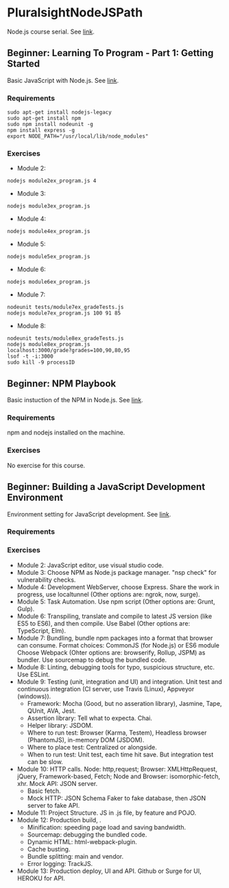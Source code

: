 # PluralsightNodeJSPath
Node.js course serial. See [link](https://app.pluralsight.com/paths/skill/node-js). <br />

## Beginner: Learning To Program - Part 1: Getting Started
Basic JavaScript with Node.js. See [link](https://app.pluralsight.com/library/courses/learning-programming-javascript/table-of-contents). <br />
### Requirements
```
sudo apt-get install nodejs-legacy
sudo apt-get install npm
sudo npm install nodeunit -g
npm install express -g
export NODE_PATH="/usr/local/lib/node_modules"
```

### Exercises
 - Module 2:
 ```
 nodejs module2ex_program.js 4
 ```
 - Module 3:
 ```
 nodejs module3ex_program.js
 ```
 - Module 4:
 ```
 nodejs module4ex_program.js
 ```
 - Module 5:
 ```
 nodejs module5ex_program.js
 ```
 - Module 6:
 ```
 nodejs module6ex_program.js
 ```
 - Module 7:
 ```
 nodeunit tests/module7ex_gradeTests.js
 nodejs module7ex_program.js 100 91 85
 ```
 - Module 8:
 ```
 nodeunit tests/module8ex_gradeTests.js
 nodejs module8ex_program.js
 localhost:3000/grade?grades=100,90,80,95
 lsof -t -i:3000
 sudo kill -9 processID
 ```
## Beginner: NPM Playbook
Basic instuction of the NPM in Node.js. See [link](https://app.pluralsight.com/library/courses/npm-playbook/table-of-contents). <br />
### Requirements
npm and nodejs installed on the machine. <br />
### Exercises
No exercise for this course. <br />

## Beginner: Building a JavaScript Development Environment
Environment setting for JavaScript development. See [link](https://app.pluralsight.com/library/courses/javascript-development-environment/table-of-contents). <br />
### Requirements
### Exercises
 - Module 2: JavaScript editor, use visual studio code. <br />
 - Module 3: Choose NPM as Node.js package manager. "nsp check" for vulnerability checks. <br />
 - Module 4: Development WebServer, choose Express. Share the work in progress, use localtunnel (Other options are: ngrok, now, surge). <br />
 - Module 5: Task Automation. Use npm script (Other options are: Grunt, Gulp). <br />
 - Module 6: Transpiling, translate and compile to latest JS version (like ES5 to ES6), and then compile. Use Babel (Other options are: TypeScript, Elm). <br /> 
 - Module 7: Bundling, bundle npm packages into a format that browser can consume. Format choices: CommonJS (for Node.js) or ES6 module Choose Webpack (Ohter options are: browserify, Rollup, JSPM) as bundler. Use sourcemap to debug the bundled code. <br />
 - Module 8: Linting, debugging tools for typo, suspicious structure, etc. Use ESLint. <br />
 - Module 9: Testing (unit, integration and UI) and integration. Unit test and continuous integration (CI server, use Travis (Linux), Appveyor (windows)). <br />
   - Framework: Mocha (Good, but no asseration library), Jasmine, Tape, QUnit, AVA, Jest. <br />
   - Assertion library: Tell what to expecta. Chai. <br />
   - Helper library: JSDOM. <br />
   - Where to run test: Browser (Karma, Testem), Headless browser (PhantomJS), in-memory DOM (JSDOM). <br />
   - Where to place test: Centralized or alongside. <br />
   - When to run test: Unit test, each time hit save. But integration test can be slow. <br />
 - Module 10: HTTP calls. Node: http,request; Browser: XMLHttpRequest, jQuery, Framework-based, Fetch; Node and Browser: isomorphic-fetch, xhr. Mock API: JSON server. <br />
   - Basic fetch. <br />
   - Mock HTTP: JSON Schema Faker to fake database, then JSON server to fake API. <br />
 - Module 11: Project Structure. JS in .js file, by feature and POJO. <br />
 - Module 12: Production build, . <br />
   - Minification: speeding page load and saving bandwidth. <br />
   - Sourcemap: debugging the bundled code. <br />
   - Dynamic HTML: html-webpack-plugin. <br />
   - Cache busting. <br />
   - Bundle splitting: main and vendor. <br />
   - Error logging: TrackJS. <br />
 - Module 13: Production deploy, UI and API. Github or Surge for UI, HEROKU for API. <br />
